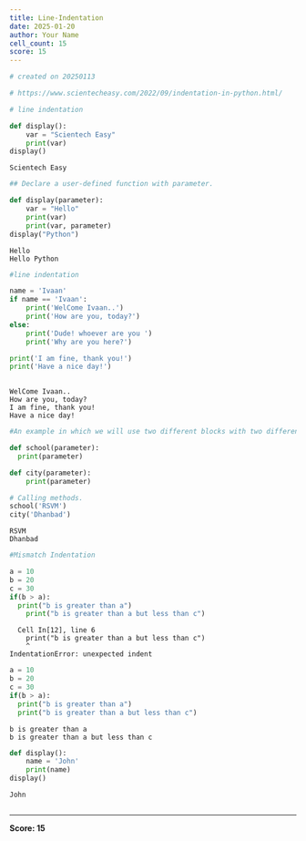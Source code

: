 ```yaml
---
title: Line-Indentation
date: 2025-01-20
author: Your Name
cell_count: 15
score: 15
---
```


```python
# created on 20250113
```


```python
# https://www.scientecheasy.com/2022/09/indentation-in-python.html/
```


```python
# line indentation
```


```python
def display():
    var = "Scientech Easy"
    print(var)
display()
```

    Scientech Easy



```python
## Declare a user-defined function with parameter.
```


```python
def display(parameter):
    var = "Hello"
    print(var)
    print(var, parameter)
display("Python")
```

    Hello
    Hello Python



```python
#line indentation
```


```python
name = 'Ivaan'
if name == 'Ivaan':
    print('WelCome Ivaan..')
    print('How are you, today?')
else:
    print('Dude! whoever are you ')
    print('Why are you here?')

print('I am fine, thank you!')
print('Have a nice day!')
    
```

    WelCome Ivaan..
    How are you, today?
    I am fine, thank you!
    Have a nice day!



```python
#An example in which we will use two different blocks with two different sets of indentation.
```


```python
def school(parameter):
  print(parameter) 

def city(parameter):
    print(parameter)

# Calling methods.
school('RSVM')
city('Dhanbad')
```

    RSVM
    Dhanbad



```python
#Mismatch Indentation
```


```python
a = 10
b = 20
c = 30
if(b > a):
  print("b is greater than a")
    print("b is greater than a but less than c")
```


      Cell In[12], line 6
        print("b is greater than a but less than c")
        ^
    IndentationError: unexpected indent




```python
a = 10
b = 20
c = 30
if(b > a):
  print("b is greater than a")
  print("b is greater than a but less than c")
```

    b is greater than a
    b is greater than a but less than c



```python
def display(): 
    name = 'John'
    print(name)
display()
```

    John



```python

```


---
**Score: 15**
